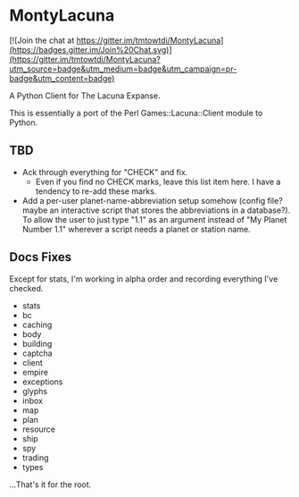 MontyLacuna
===========

[![Join the chat at https://gitter.im/tmtowtdi/MontyLacuna](https://badges.gitter.im/Join%20Chat.svg)](https://gitter.im/tmtowtdi/MontyLacuna?utm_source=badge&utm_medium=badge&utm_campaign=pr-badge&utm_content=badge)

A Python Client for The Lacuna Expanse.

This is essentially a port of the Perl Games::Lacuna::Client module to Python.  

## TBD
- Ack through everything for "CHECK" and fix.
  - Even if you find no CHECK marks, leave this list item here.  I have a tendency to 
    re-add these marks.
- Add a per-user planet-name-abbreviation setup somehow (config file?  maybe an 
  interactive script that stores the abbreviations in a database?).  To allow the user to 
  just type "1.1" as an argument instead of "My Planet Number 1.1" wherever a script needs 
  a planet or station name.


## Docs Fixes
Except for stats, I'm working in alpha order and recording everything I've checked.
- stats
- bc
- caching
- body
- building
- captcha
- client
- empire
- exceptions
- glyphs
- inbox
- map
- plan
- resource
- ship
- spy
- trading
- types

...That's it for the root.  

